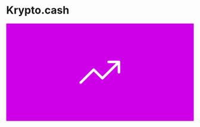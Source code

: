 Krypto.cash
===

![krypto.cash logo](https://github.com/augustskare/krypto.cash/blob/master/source/static/og-image.png)
